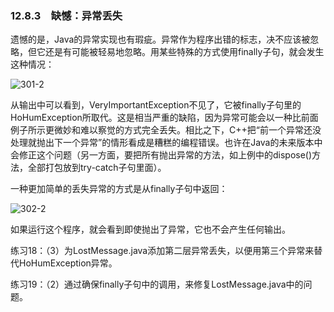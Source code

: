 ### 12.8.3　缺憾：异常丢失

遗憾的是，Java的异常实现也有瑕疵。异常作为程序出错的标志，决不应该被忽略，但它还是有可能被轻易地忽略。用某些特殊的方式使用finally子句，就会发生这种情况：

![301-2](../Images/image03037.jpeg)

从输出中可以看到，VeryImportantException不见了，它被finally子句里的HoHumException所取代。这是相当严重的缺陷，因为异常可能会以一种比前面例子所示更微妙和难以察觉的方式完全丢失。相比之下，C++把“前一个异常还没处理就抛出下一个异常”的情形看成是糟糕的编程错误。也许在Java的未来版本中会修正这个问题（另一方面，要把所有抛出异常的方法，如上例中的dispose()方法，全部打包放到try-catch子句里面）。

一种更加简单的丢失异常的方式是从finally子句中返回：

![302-2](../Images/image03038.jpeg)

如果运行这个程序，就会看到即使抛出了异常，它也不会产生任何输出。

练习18：（3）为LostMessage.java添加第二层异常丢失，以便用第三个异常来替代HoHumException异常。

练习19：（2）通过确保finally子句中的调用，来修复LostMessage.java中的问题。
